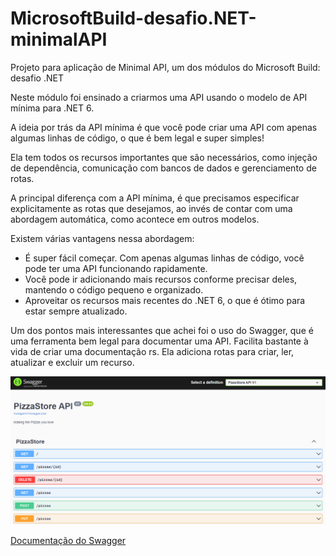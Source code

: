 # MicrosoftBuild-desafio.NET-minimalAPI
Projeto para aplicação de Minimal API, um dos módulos do Microsoft Build: desafio .NET

Neste módulo foi ensinado a criarmos uma API usando o modelo de API mínima para .NET 6.

A ideia por trás da API mínima é que você pode criar uma API com apenas algumas linhas de código, o que é bem legal e super simples!

Ela tem todos os recursos importantes que são necessários, como injeção de dependência, comunicação com bancos de dados e 
gerenciamento de rotas.

A principal diferença com a API mínima, é que precisamos especificar explicitamente as rotas que desejamos, ao invés de contar
com uma abordagem automática, como acontece em outros modelos.

Existem várias vantagens nessa abordagem:
- É super fácil começar. Com apenas algumas linhas de código, você pode ter uma API funcionando rapidamente. 
- Você pode ir adicionando mais recursos conforme precisar deles, mantendo o código pequeno e organizado. 
- Aproveitar os recursos mais recentes do .NET 6, o que é ótimo para estar sempre atualizado.

Um dos pontos mais interessantes que achei foi o uso do Swagger, que é uma ferramenta bem legal para documentar uma API. Facilita bastante
à vida de criar uma documentação rs. Ela adiciona rotas para criar, ler, atualizar e excluir um recurso.

![Exemplo do Swagger](images/image.png)

[Documentação do Swagger](https://swagger.io/)

